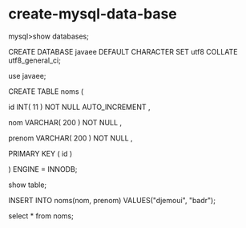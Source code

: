 # create-mysql-data-base

mysql>show databases;

CREATE DATABASE javaee DEFAULT CHARACTER SET utf8 COLLATE utf8_general_ci;

use javaee;

CREATE TABLE  noms (

 id INT( 11 ) NOT NULL AUTO_INCREMENT ,
 
 nom VARCHAR( 200 ) NOT NULL ,
 
 prenom VARCHAR( 200 ) NOT NULL ,
 
 PRIMARY KEY ( id )
 
) ENGINE = INNODB;


show table;

INSERT INTO noms(nom, prenom) VALUES("djemoui", "badr");

select * from noms;

